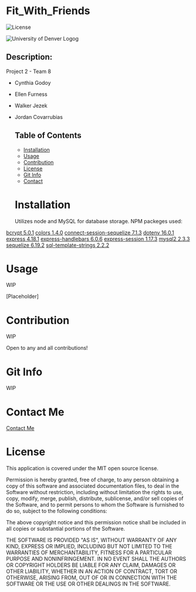 # Fit_With_Friends

![License](https://img.shields.io/badge/license-MIT-brightgreen)

![University of Denver Logog](https://d92mrp7hetgfk.cloudfront.net/images/sites/misc/denver-switchup-thumbnail-a/original.png?1560210160)

## Description:

Project 2 - Team 8

- Cynthia Godoy
- Ellen Furness
- Walker Jezek
- Jordan Covarrubias

  ## Table of Contents

  - [Installation](#installation)
  - [Usage](#usage)
  - [Contribution](#contribution)
  - [License](#license)
  - [Git Info](#git-info)
  - [Contact](#contact-me)

  # Installation

  Utilizes node and MySQL for database storage.
  NPM packeges used:

[bcrypt 5.0.1](https://www.npmjs.com/package/bcrypt)
[colors 1.4.0](https://www.npmjs.com/package/colors)
[connect-session-sequelize 7.1.3](https://www.npmjs.com/package/connect-session-sequelize)
[dotenv 16.0.1](https://www.npmjs.com/package/dotenv)
[express 4.18.1](https://expressjs.com/)
[express-handlebars 6.0.6](https://www.npmjs.com/package/express-handlebars)
[express-session 1.17.3](https://www.npmjs.com/package/express-session)
[mysql2 2.3.3](https://www.npmjs.com/package/mysql2)
[sequelize 6.19.2](https://sequelize.org/docs/v6/getting-started/)
[sql-template-strings 2.2.2](https://www.npmjs.com/package/sql-template-strings)

  # Usage

  WIP

  [Placeholder]

  # Contribution

  WIP

  Open to any and all contributions!

  # Git Info

  WIP

  # Contact Me

  [Contact Me](mailto:JordanJco@gmail.com)

  # License

  This application is covered under the MIT open source license.

Permission is hereby granted, free of charge, to any person obtaining a copy of this software and associated documentation files, to deal in the Software without restriction, including without limitation the rights to use, copy, modify, merge, publish, distribute, sublicense, and/or sell copies of the Software, and to permit persons to whom the Software is furnished to do so, subject to the following conditions:

The above copyright notice and this permission notice shall be included in all copies or substantial portions of the Software.

THE SOFTWARE IS PROVIDED "AS IS", WITHOUT WARRANTY OF ANY KIND, EXPRESS OR IMPLIED, INCLUDING BUT NOT LIMITED TO THE WARRANTIES OF MERCHANTABILITY, FITNESS FOR A PARTICULAR PURPOSE AND NONINFRINGEMENT. IN NO EVENT SHALL THE AUTHORS OR COPYRIGHT HOLDERS BE LIABLE FOR ANY CLAIM, DAMAGES OR OTHER LIABILITY, WHETHER IN AN ACTION OF CONTRACT, TORT OR OTHERWISE, ARISING FROM, OUT OF OR IN CONNECTION WITH THE SOFTWARE OR THE USE OR OTHER DEALINGS IN THE SOFTWARE.
